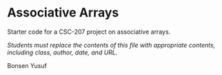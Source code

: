 Associative Arrays
==================

Starter code for a CSC-207 project on associative arrays.

_Students must replace the contents of this file with appropriate
contents, including class, author, date, and URL._

Bonsen Yusuf

